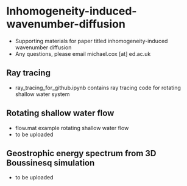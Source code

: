 # Inhomogeneity-induced-wavenumber-diffusion
- Supporting materials for paper titled inhomogeneity-induced wavenumber diffusion
- Any questions, please email michael.cox [at] ed.ac.uk

## Ray tracing
- ray_tracing_for_github.ipynb contains ray tracing code for rotating shallow water system

## Rotating shallow water flow
- flow.mat example rotating shallow water flow
- to be uploaded

## Geostrophic energy spectrum from 3D Boussinesq simulation
- to be uploaded
